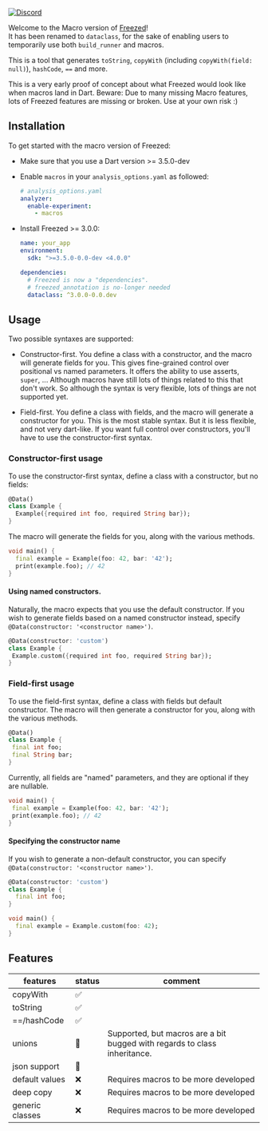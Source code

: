 <a href="https://discord.gg/Bbumvej"><img src="https://img.shields.io/discord/765557403865186374.svg?logo=discord&color=blue" alt="Discord"></a>

Welcome to the Macro version of [Freezed]!  
It has been renamed to `dataclass`, for the sake of enabling users to
temporarily use both `build_runner` and macros.

This is a tool that generates `toString`, `copyWith` (including `copyWith(field: null)`), `hashCode`, `==`
and more.

This is a very early proof of concept about what Freezed would look like when macros land in Dart.
Beware: Due to many missing Macro features, lots of Freezed features are
missing or broken. Use at your own risk :)

## Installation

To get started with the macro version of Freezed:

- Make sure that you use a Dart version >= 3.5.0-dev
- Enable `macros` in your `analysis_options.yaml` as followed:
  ```yaml
  # analysis_options.yaml
  analyzer:
    enable-experiment:
      - macros
  ```
- Install Freezed >= 3.0.0:

  ```yaml
  name: your_app
  environment:
    sdk: ">=3.5.0-0.0-dev <4.0.0"

  dependencies:
    # Freezed is now a "dependencies".
    # freezed_annotation is no-longer needed
    dataclass: ^3.0.0-0.0.dev
  ```

## Usage

Two possible syntaxes are supported:

- Constructor-first.
  You define a class with a constructor, and the macro will
  generate fields for you.
  This gives fine-grained control over positional vs named parameters.
  It offers the ability to use asserts, `super`, ...
  Although macros have still lots of things related to this that don't work.
  So although the syntax is very flexible, lots of things are not supported yet.

- Field-first.
  You define a class with fields, and the macro will generate a constructor for you.
  This is the most stable syntax.
  But it is less flexible, and not very dart-like.
  If you want full control over constructors, you'll have to use the constructor-first syntax.

### Constructor-first usage

To use the constructor-first syntax, define a class with a constructor,
but no fields:

```dart
@Data()
class Example {
  Example({required int foo, required String bar});
}
```

The macro will generate the fields for you, along with
the various methods.

```dart
void main() {
  final example = Example(foo: 42, bar: '42');
  print(example.foo); // 42
}
```

#### Using named constructors.

Naturally, the macro expects that you use the default constructor.
If you wish to generate fields based on a named constructor instead,
specify `@Data(constructor: '<constructor name>')`.

```dart
@Data(constructor: 'custom')
class Example {
 Example.custom({required int foo, required String bar});
}
```

### Field-first usage

To use the field-first syntax, define a class with fields
but default constructor.
The macro will then generate a constructor for you, along
with the various methods.

```dart
@Data()
class Example {
 final int foo;
 final String bar;
}
```

Currently, all fields are "named" parameters, and they are optional if they are nullable.

```dart
void main() {
 final example = Example(foo: 42, bar: '42');
 print(example.foo); // 42
}
```

#### Specifying the constructor name

If you wish to generate a non-default constructor,
you can specify `@Data(constructor: '<constructor name>')`.

```dart
@Data(constructor: 'custom')
class Example {
  final int foo;
}

void main() {
  final example = Example.custom(foo: 42);
}
```

## Features

| features        | status | comment                                                                   |
| --------------- | ------ | ------------------------------------------------------------------------- |
| copyWith        | ✅     |                                                                           |
| toString        | ✅     |                                                                           |
| ==/hashCode     | ✅     |                                                                           |
| unions          | 🚧     | Supported, but macros are a bit bugged with regards to class inheritance. |
| json support    | 🚧     |                                                                           |
| default values  | ❌     | Requires macros to be more developed                                      |
| deep copy       | ❌     | Requires macros to be more developed                                      |
| generic classes | ❌     | Requires macros to be more developed                                      |

[build_runner]: https://pub.dev/packages/build_runner
[freezed]: https://pub.dartlang.org/packages/freezed
[freezed_annotation]: https://pub.dartlang.org/packages/freezed_annotation
[copywith]: #how-copywith-works
[when]: #when
[maybewhen]: #maybeWhen
[map]: #map
[maybemap]: #mapMaybeMap
[json_serializable]: https://pub.dev/packages/json_serializable
